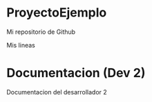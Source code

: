 # ProyectoEjemplo
Mi repositorio de Github

Mis lineas

# Documentacion (Dev 2)
Documentacion del desarrollador 2
